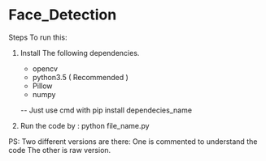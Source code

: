 # Face_Detection
 
Steps To run this: 

1. Install The following dependencies. 
   - opencv
   - python3.5 ( Recommended )
   - Pillow
   - numpy
    
   -- Just use cmd with pip install dependecies_name
   
 2. Run the code by : 
    python file_name.py
    
PS: Two different versions are there: 
    One is commented to understand the code
    The other is raw version. 
